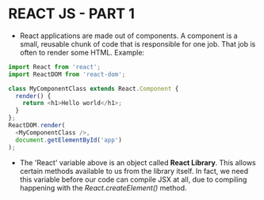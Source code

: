 # REACT JS - PART 1
- React applications are made out of components. A component is a small,
reusable chunk of code that is responsible for one job. That job is often to
render some HTML. Example:
```javascript
import React from 'react';
import ReactDOM from 'react-dom';

class MyComponentClass extends React.Component {
  render() {
    return <h1>Hello world</h1>;
  }
};
ReactDOM.render(
  <MyComponentClass />,
  document.getElementById('app')
);
```
- The 'React' variable above is an object called **React Library**. This allows
certain methods available to us from the library itself. In fact, we need this
variable before our code can compile JSX at all, due to compiling happening with
the *React.createElement()* method.
